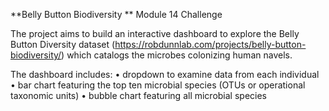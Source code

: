 **Belly Button Biodiversity
**
Module 14 Challenge

The project aims to build an interactive dashboard to explore the Belly Button Diversity dataset (https://robdunnlab.com/projects/belly-button-biodiversity/) which catalogs the microbes colonizing human navels.

The dashboard includes:
  •	dropdown to examine data from each individual
  •	bar chart featuring the top ten microbial species (OTUs or operational taxonomic units)
  •	bubble chart featuring all microbial species
